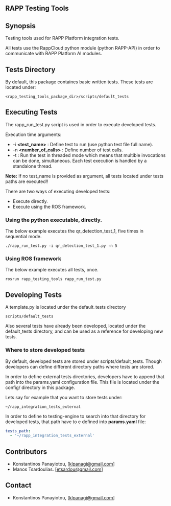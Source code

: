 RAPP Testing Tools
------------------


## Synopsis

Testing tools used for RAPP Platform integration tests.

All tests use the RappCloud python module (python RAPP-API) in order to communicate with RAPP Platform AI modules.


## Tests Directory

By default, this package containes basic written tests. These tests are located
under:

```shell
<rapp_testing_tools_package_dir>/scripts/default_tests
```


## Executing Tests

The rapp_run_test.py script is used in order to execute developed tests.

Execution time arguments:
- -i **<test_name>** : Define test to run (use python test file full name).
- -n **<number_of_calls>** : Define number of test calls.
- -t : Run the test in threaded mode which means that multible invocations can be done, simultaneous. Each test execution is handled by a standalone thread.

**Note:**
If no test_name is provided as argument, all tests located under tests paths
are executed!!

There are two ways of executing developed tests:
- Execute directly.
- Execute using the ROS framework.

### Using the python executable, directly.

The below example executes the qr_detection_test_1, five times in sequential
mode.

```shell
./rapp_run_test.py -i qr_detection_test_1.py -n 5
```

### Using ROS framework

The below example executes all tests, once.

```shell
rosrun rapp_testing_tools rapp_run_test.py
```


## Developing Tests

A template.py is located under the default_tests directory

```shell
scripts/default_tests
```

Also several tests have already been developed, located under the default_tests
directory, and can be used as a reference for developing new tests.


### Where to store developed tests

By default, developed tests are stored under scripts/default_tests. Though
developers can define different directory paths where tests are stored.

In order to define external tests directories, developers have to append that path
into the params.yaml configuration file. This file is located under the config/
directory in this package.

Lets say for example that you want to store tests under:

```shell
~/rapp_integration_tests_external
```

In order to define to testing-engine to search into that directory for developed tests,
that path have to e defined into  **params.yaml** file:

```yaml
tests_path:
  - '~/rapp_integration_tests_external'
```


## Contributors

- Konstantinos Panayiotou, [klpanagi@gmail.com]
- Manos Tsardoulias. [etsardou@gmail.com]


## Contact
- Konstantinos Panayiotou, [klpanagi@gmail.com]

